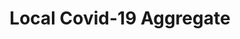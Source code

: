 ---
title: Local Covid-19 Aggregate
description: 
    I built this tool during the pandemic to easily track coronavirus totals in my state and county. 
    Integrating the CovidActNow api, It is built with Vue 3 and Tailwind.css
    It uses charts by ChartsJs.
cover_image: /assets/images/covid.png
siteLink: https://covid.adambailey.io/
github: https://github.com/isAdamBailey/covid.adambailey.io
---